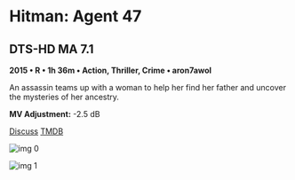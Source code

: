 # Hitman: Agent 47

## DTS-HD MA 7.1

**2015 • R • 1h 36m • Action, Thriller, Crime • aron7awol**

An assassin teams up with a woman to help her find her father and uncover the mysteries of her ancestry.

**MV Adjustment:** -2.5 dB

[Discuss](https://www.avsforum.com/threads/bass-eq-for-filtered-movies.2995212/post-57287566)  [TMDB](249070)

![img 0](https://i.imgur.com/OkpsKoB.jpg)

![img 1](https://i.imgur.com/9Mrfz8g.png)

